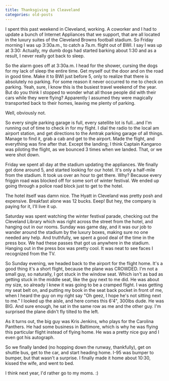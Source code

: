 ```yaml
---
title: Thanksgiving in Cleaveland
categories: old-posts
---
```

I spent this past weekend in Cleveland, working. A coworker and I had to update a bunch of Internet Appliances that we support, that are all located in the luxury suites of the Cleveland Browns football stadium. So Friday morning I was up 3:30a.m., to catch a 7a.m. flight out of BWI. I say I was up at 3:30: Actually, my dumb dogs had started barking about 1:30 and as a result, I never really got back to sleep.
<!--more-->

So the alarm goes off at 3:30a.m. I head for the shower, cursing the dogs for my lack of sleep the entire time. Get myself out the door and on the road in good time. Make it to BWI just before 5, only to realize that there is absolutely no parking. For some reason it never occurred to me to check on parking. Yeah, sure, I know this is the busiest travel weekend of the year. But do you think I stopped to wonder what all those people did with their cars while they were flying? Apparently I assumed they were magically transported back to their homes, leaving me plenty of parking.

Well, obviously not.

So every single parking garage is full, every satellite lot is full...and I'm running out of time to check in for my flight. I dial the radio to the local am airport station, and get directions to the Amtrak parking garage of all things. Manage to find it, grab a cab and get to the airport. Made the flight, and everything was fine after that. Except the landing; I think Captain Kangaroo was piloting the flight, as we bounced 3 times when we landed. That, or we were shot down.

Friday we spent all day at the stadium updating the appliances. We finally got done around 5, and started looking for our hotel. It's only a half-mile from the stadium. It took us over an hour to get there. Why? Because every friggin road was blocked off for some sort of winter festival. We ended up going through a police road block just to get to the hotel.

The hotel itself was damn nice. The Hyatt in Cleveland was pretty posh and expensive. Breakfast alone was 12 bucks. Eeep! But hey, the company is paying for it, I'll live it up.

Saturday was spent watching the winter festival parade, checking out the Cleveland Library which was right across the street from the hotel, and hanging out in our rooms. Sunday was game day, and it was our job to wander around the stadium by the luxury boxes, making sure no one needed any help. And truthfully, we spent a good deal of the time in the press box. We had these passes that got us anywhere in the stadium. Hanging out in the press box was pretty cool. It was neat to see faces I recognized from the TV.

So Sunday evening, we headed back to the airport for the flight home. It's a good thing it's a short flight, because the plane was CROWDED. I'm not a small guy, so naturally, I got stuck in the window seat. Which isn't as bad as getting stuck in the middle seat, like the guy next to me did. He was about my size, so already I knew it was going to be a cramped flight. I was getting my seat belt on, and putting my book in the seat back pocket in front of me, when I heard the guy on my right say "Oh geez, I hope he's not sitting next to me." I looked up the aisle, and here comes this 6'4", 300lbs dude. He was BIG. And sure enough, he sat in the same row as me and the other guy. I'm surprised the plane didn't fly tilted to the left.

As it turns out, the big guy was Kris Jenkins, who plays for the Carolina Panthers. He had some business in Baltimore, which is why he was flying this particular flight instead of flying home. He was a pretty nice guy and I even got his autograph.

So we finally landed (no hopping down the runway, thankfully), get on shuttle bus, get to the car, and start heading home. I-95 was bumper to bumper, but that wasn't a surprise. I finally made it home about 10:30, kissed the wife, and went to bed.

I think next year, I'd rather go to my moms. :)

